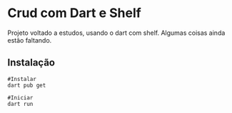 # Crud com Dart e Shelf
Projeto voltado a estudos, usando o dart com shelf.
Algumas coisas ainda estão faltando.

## Instalação
```
#Instalar
dart pub get

#Iniciar
dart run
```